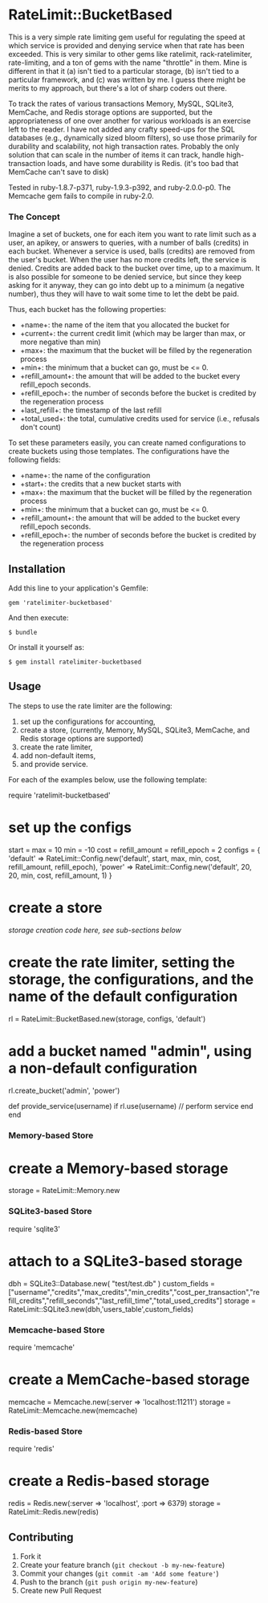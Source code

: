 # RateLimit::BucketBased

This is a very simple rate limiting gem useful for regulating the speed at which service is provided and denying service when that rate has been exceeded.  This is very similar to other gems like ratelimit, rack-ratelimiter, rate-limiting, and a ton of gems with the name "throttle" in them.  Mine is different in that it (a) isn't tied to a particular storage, (b) isn't tied to a particular framework, and (c) was written by me.  I guess there might be merits to my approach, but there's a lot of sharp coders out there.

To track the rates of various transactions Memory, MySQL, SQLite3, MemCache, and Redis storage options are supported, but the appropriateness of one over another for various workloads is an exercise left to the reader. I have not added any crafty speed-ups for the SQL databases (e.g., dynamically sized bloom filters), so use those primarily for durability and scalability, not high transaction rates.  Probably the only solution that can scale in the number of items it can track, handle high-transaction loads, and have some durability is Redis.  (it's too bad that MemCache can't save to disk)

Tested in ruby-1.8.7-p371, ruby-1.9.3-p392, and ruby-2.0.0-p0.
The Memcache gem fails to compile in ruby-2.0.

### The Concept

Imagine a set of buckets, one for each item you want to rate limit such as a user, an apikey, or answers to queries, with a number of balls (credits) in each bucket.  Whenever a service is used, balls (credits) are removed from the user's bucket.  When the user has no more credits left, the service is denied.  Credits are added back to the bucket over time, up to a maximum.  It is also possible for someone to be denied service, but since they keep asking for it anyway, they can go into debt up to a minimum (a negative number), thus they will have to wait some time to let the debt be paid.

Thus, each bucket has the following properties:
* +name+: the name of the item that you allocated the bucket for
* +current+: the current credit limit (which may be larger than max, or more negative than min)
* +max+: the maximum that the bucket will be filled by the regeneration process
* +min+: the minimum that a bucket can go, must be <= 0.
* +refill_amount+: the amount that will be added to the bucket every refill_epoch seconds.
* +refill_epoch+: the number of seconds before the bucket is credited by the regeneration process
* +last_refill+: the timestamp of the last refill
* +total_used+: the total, cumulative credits used for service (i.e., refusals don't count)

To set these parameters easily, you can create named configurations to create buckets using those templates.  The configurations have the following fields:
* +name+: the name of the configuration
* +start+: the credits that a new bucket starts with
* +max+: the maximum that the bucket will be filled by the regeneration process
* +min+: the minimum that a bucket can go, must be <= 0.
* +refill_amount+: the amount that will be added to the bucket every refill_epoch seconds.
* +refill_epoch+: the number of seconds before the bucket is credited by the regeneration process


## Installation

Add this line to your application's Gemfile:

    gem 'ratelimiter-bucketbased'

And then execute:

    $ bundle

Or install it yourself as:

    $ gem install ratelimiter-bucketbased

## Usage

The steps to use the rate limiter are the following:
1. set up the configurations for accounting, 
1. create a store, (currently, Memory, MySQL, SQLite3, MemCache, and Redis storage options are supported)
1. create the rate limiter, 
1. add non-default items, 
1. and provide service.

For each of the examples below, use the following template:

  require 'ratelimit-bucketbased'

  # set up the configs
  start = max = 10
  min = -10
  cost = refill_amount = refill_epoch = 2
  configs = { 
    'default' => RateLimit::Config.new('default', start, max, min, cost, refill_amount, refill_epoch),
    'power' => RateLimit::Config.new('default', 20, 20, min, cost, refill_amount, 1)
  }

  # create a store
  *storage creation code here, see sub-sections below*

  # create the rate limiter, setting the storage, the configurations, and the name of the default configuration
  rl = RateLimit::BucketBased.new(storage, configs, 'default')
  # add a bucket named "admin", using a non-default configuration
  rl.create_bucket('admin', 'power')

  def provide_service(username)
    if rl.use(username)
      // perform service
    end
  end

### Memory-based Store

  # create a Memory-based storage
  storage = RateLimit::Memory.new

### SQLite3-based Store

  require 'sqlite3'

  # attach to a SQLite3-based storage
  dbh = SQLite3::Database.new( "test/test.db" )
  custom_fields = ["username","credits","max_credits","min_credits","cost_per_transaction","refill_credits","refill_seconds","last_refill_time","total_used_credits"]
  storage = RateLimit::SQLite3.new(dbh,'users_table',custom_fields)

### Memcache-based Store

  require 'memcache'

  # create a MemCache-based storage
  memcache = Memcache.new(:server => 'localhost:11211')
  storage = RateLimit::Memcache.new(memcache)

### Redis-based Store

  require 'redis'

  # create a Redis-based storage
  redis = Redis.new(:server => 'localhost', :port => 6379)
  storage = RateLimit::Redis.new(redis)

## Contributing

1. Fork it
2. Create your feature branch (`git checkout -b my-new-feature`)
3. Commit your changes (`git commit -am 'Add some feature'`)
4. Push to the branch (`git push origin my-new-feature`)
5. Create new Pull Request
